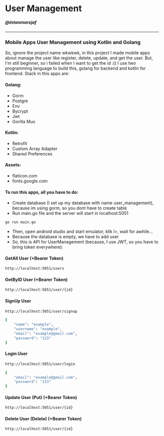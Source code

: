 # User Management
##### @intanmarsjaf
-----------------------
### Mobile Apps User Management using Kotlin and Golang
So, ignore the project name wkwkwk, in this project I made mobile apps about manage the user like register, delete, update, and get the user. But, I'm still beginner, so i failed when I want to get the id :((
I use two programming language to build this, golang for backend and kotlin for frontend. Stack in this apps are:
#### Golang:
+ Gorm
+ Postgre
+ Env
+ Bycrypt
+ Jwt
+ Gorilla Mux
#### Kotlin:
+ Retrofit
+ Custom Array Adapter
+ Shared Preferences
#### Assets:
+ flaticon.com
+ fonts.google.com

#### To run this apps, all you have to do:
+ Create database (I set up my database with name user_management), because im using gorm, so you dont have to create table
+ Run main.go file and the server will start in localhost:5051
```sh
go run main.go
```
+ Then, open android studio and start emulator, klik l>, wait for awhile...
+ Because the database is empty, we have to add user
+ So, this is API for UserManagement (because, I use JWT, so you have to bring token everywhere):
#### GetAll User (+Bearer Token)
```sh
http://localhost:5051/users
```
#### GetByID User (+Bearer Token)
```sh
http://localhost:5051/user/{id}
```
#### SignUp User
```sh
http://localhost:5051/user/signup
```
```sh
{
    "name": "example",
    "username": "example",
    "email": "example@gmail.com",
    "password": "123"
}
```
#### Login User
```sh
http://localhost:5051/user/login
```
```sh
{
    "email": "example@gmail.com",
    "password": "123"
}
```
#### Update User (Put) (+Bearer Token)
```sh
http://localhost:5051/user/{id}
```
#### Delete User (Delete) (+Bearer Token)
```sh
http://localhost:5051/user/{id}
```
